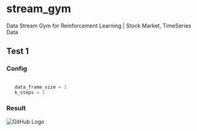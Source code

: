 # stream_gym
Data Stream Gym for Reinforcement Learning | Stock Market, TimeSeries Data


## Test 1

### Config
```python
   
   data_frame_size = 1
   k_steps = 1
```
### Result
![GitHub Logo](https://raw.githubusercontent.com/ceylonai/stream_gym/master/image.png)
